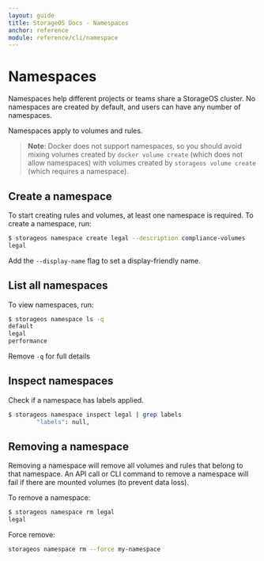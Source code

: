 ```yaml
---
layout: guide
title: StorageOS Docs - Namespaces
anchor: reference
module: reference/cli/namespace
---
```


# Namespaces

Namespaces help different projects or teams share a StorageOS cluster. No
namespaces are created by default, and users can have any number of namespaces.

Namespaces apply to volumes and rules.

>**Note**: Docker does not support namespaces, so you should avoid mixing
volumes created by `docker volume create` (which does not allow namespaces) with
volumes created by `storageos volume create` (which requires a namespace).

## Create a namespace

To start creating rules and volumes, at least one namespace is required.
To create a namespace, run:

```bash
$ storageos namespace create legal --description compliance-volumes
legal
```

Add the `--display-name` flag to set a display-friendly name.

## List all namespaces

To view namespaces, run:

```bash
$ storageos namespace ls -q
default
legal
performance
```

Remove `-q` for full details

## Inspect namespaces

Check if a namespace has labels applied.

```bash
$ storageos namespace inspect legal | grep labels
        "labels": null,
```

## Removing a namespace

Removing a namespace will remove all volumes and rules that belong to that
namespace. An API call or CLI command to remove a namespace will fail if there
are mounted volumes (to prevent data loss).

To remove a namespace:

```bash
$ storageos namespace rm legal
legal
```

Force remove:

```bash
storageos namespace rm --force my-namespace
```
